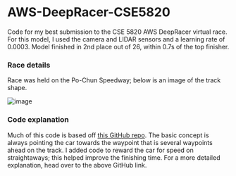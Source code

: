 # AWS-DeepRacer-CSE5820
Code for my best submission to the CSE 5820 AWS DeepRacer virtual race. For this model, I used the camera and LIDAR sensors and a learning rate of 0.0003. Model finished in 2nd place out of 26, within 0.7s of the top finisher.

### Race details
Race was held on the Po-Chun Speedway; below is an image of the track shape.

![image](https://github.com/rcj1/AWS-DeepRacer-CSE5820/assets/77995559/c2ffcf8c-cb51-4245-b57a-93e391d0a299)

### Code explanation
Much of this code is based off [this GitHub repo](https://github.com/falktan/deepracer). The basic concept is always pointing the car towards the waypoint that is several waypoints ahead on the track. I added code to reward the car for speed on straightaways; this helped improve the finishing time. For a more detailed explanation, head over to the above GitHub link.

